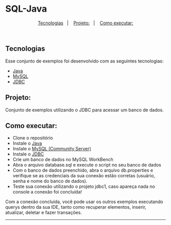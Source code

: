 # SQL-Java


<p align="center">
  <a href="#-tecnologias">Tecnologias</a>&nbsp;&nbsp;&nbsp;|&nbsp;&nbsp;&nbsp;
  <a href="#-projeto">Projeto:</a>&nbsp;&nbsp;&nbsp;|&nbsp;&nbsp;&nbsp;
  <a href="#-como-executar">Como executar:</a>
</p>

<br>

## Tecnologias

Esse conjunto de exemplos foi desenvolvido com as seguintes tecnologias:

- [Java](https://reactjs.org)
- [MySQL](https://www.mysql.com/)
- [JDBC](https://dev.mysql.com/downloads/connector/j/?os=26)

## Projeto:

Conjunto de exemplos utilizando o JDBC para acessar um banco de dados.

## Como executar:

- Clone o repositório
- Instale o [Java](https://www.java.com/en/)
- Instale o [MySQL (Community Server)](https://dev.mysql.com/downloads/mysql/)
- Instale o [JDBC](https://dev.mysql.com/downloads/connector/j/?os=26)
- Crie um banco de dados no MySQL WorkBench
- Abra o arquivo database.sql e execute o script no seu banco de dados
- Com o banco de dados preenchido, abra o arquivo db.properties e verifique se 
as credenciais da sua conexão estão corretas (usuário, senha e nome do banco de dados).
- Teste sua conexão utilizando o projeto jdbc1, caso apareça nada no console a conexão foi concluída!

Com a conexão concluída, você pode usar os outros exemplos executando querys dentro da sua IDE, tanto como
recuperar elementos, inserir, atualizar, deletar e fazer transações.


---

